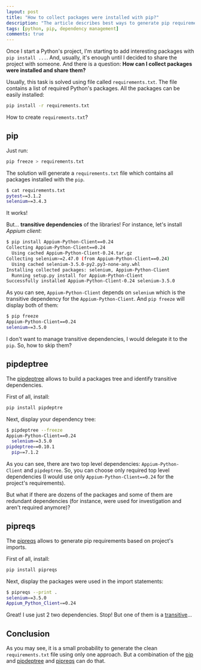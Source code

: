```yaml
---
layout: post
title: "How to collect packages were installed with pip?"
description: "The article describes best ways to generate pip requirements file."
tags: [python, pip, dependency management]
comments: true
---
```


Once I start a Python's project, I'm starting to add interesting packages with `pip install ...`. And, usually, it's 
enough until I decided to share the project with someone. And there is a question: **How can I collect packages 
were installed and share them?**

Usually, this task is solved using file called `requirements.txt`. The file contains a list of required Python's 
packages. All the packages can be easily installed:
```bash
pip install -r requirements.txt
```
How to create `requirements.txt`?

pip
---
Just run:
```bash
pip freeze > requirements.txt
```
The solution will generate a `requirements.txt` file which contains all packages installed with the `pip`. 
```bash
$ cat requirements.txt
pytest==3.1.2
selenium==3.4.3
```
It works! 

But... **transitive dependencies** of the libraries! For instance, let's install _Appium client_:
```bash
$ pip install Appium-Python-Client==0.24
Collecting Appium-Python-Client==0.24
  Using cached Appium-Python-Client-0.24.tar.gz
Collecting selenium>=2.47.0 (from Appium-Python-Client==0.24)
  Using cached selenium-3.5.0-py2.py3-none-any.whl
Installing collected packages: selenium, Appium-Python-Client
  Running setup.py install for Appium-Python-Client
Successfully installed Appium-Python-Client-0.24 selenium-3.5.0
```

As you can see, `Appium-Python-Client` depends on `selenium` which is the transitive dependency for the 
`Appium-Python-Client`. And `pip freeze` will display both of them:
```bash
$ pip freeze
Appium-Python-Client==0.24
selenium==3.5.0
```

I don't want to manage transitive dependencies, I would delegate it to the `pip`. So, how to skip them?

pipdeptree
----------
The [pipdeptree](https://github.com/naiquevin/pipdeptree) allows to build a packages tree and identify transitive 
dependencies. 

First of all, install:
```bash
pip install pipdeptre
```
Next, display your dependency tree:
```bash
$ pipdeptree --freeze
Appium-Python-Client==0.24
  selenium==3.5.0
pipdeptree==0.10.1
  pip==7.1.2
```

As you can see, there are two top level dependencies: `Appium-Python-Client` and `pipdeptree`. So, you can choose only
required top level dependencies (I would use only `Appium-Python-Client==0.24` for the project's requirements). 

But what if there are dozens of the packages and some of them are redundant dependencies (for instance, were used 
for investigation and aren't required anymore)?

pipreqs
-------
The [pipreqs](https://github.com/bndr/pipreqs) allows to generate pip requirements based on project's imports.

First of all, install:
```bash
pip install pipreqs
```
Next, display the packages were used in the import statements:
```bash
$ pipreqs --print .
selenium==3.5.0
Appium_Python_Client==0.24
```

Great! I use just 2 two dependencies. Stop! But one of them is a [transitive](#pipdeptree)... 

Conclusion
----------
As you may see, it is a small probability to generate the clean `requirements.txt` file using only one approach. But 
a combination of the [pip](#pip) and [pipdeptree](#pipdeptree) and [pipreqs](#pipreqs) can do that. 